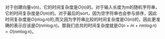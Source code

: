 ﻿对于创建向量v(n)，它的时间复杂度是$O(n)$的。对于输入长度为m的随机字符串，它的时间复杂度是$O(m)$的。对于最后的sort，因为空字符串也会参与排序，因此时间复杂度是$O(n\log n)$的,而又因为字符串比较的时间复杂度是$O(m)$的，因此更准确的表示应该是$O(nm\log n)$。那我们总共的时间复杂度就是$O(n+m+nm\log n) = O(nm\log n)$。